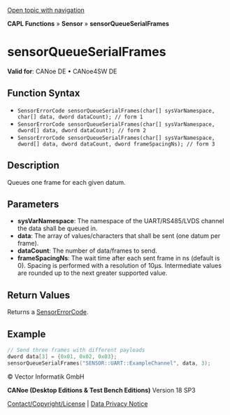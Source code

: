 [Open topic with navigation](../../../../../CANoeDEFamily.htm#Topics/CAPLFunctions/Sensor/Functions/CAPLfunctionSensorQueueSerialFrames.md)

**CAPL Functions** » **Sensor** » **sensorQueueSerialFrames**

# sensorQueueSerialFrames

**Valid for**: CANoe DE • CANoe4SW DE

## Function Syntax

- `SensorErrorCode sensorQueueSerialFrames(char[] sysVarNamespace, char[] data, dword dataCount); // form 1`
- `SensorErrorCode sensorQueueSerialFrames(char[] sysVarNamespace, dword[] data, dword dataCount); // form 2`
- `SensorErrorCode sensorQueueSerialFrames(char[] sysVarNamespace, dword[] data, dword dataCount, dword frameSpacingNs); // form 3`

## Description

Queues one frame for each given datum.

## Parameters

- **sysVarNamespace**: The namespace of the UART/RS485/LVDS channel the data shall be queued in.
- **data**: The array of values/characters that shall be sent (one datum per frame).
- **dataCount**: The number of data/frames to send.
- **frameSpacingNs**: The wait time after each sent frame in ns (default is 0). Spacing is performed with a resolution of 10µs. Intermediate values are rounded up to the next greater supported value.

## Return Values

Returns a [SensorErrorCode](../CAPLfunctionsSensorEnumeration.md).

## Example

```c
// Send three frames with different payloads
dword data[3] = {0x01, 0x02, 0x03};
sensorQueueSerialFrames("SENSOR::UART::ExampleChannel", data, 3);
```

© Vector Informatik GmbH

**CANoe (Desktop Editions & Test Bench Editions)** Version 18 SP3

[Contact/Copyright/License](../../../Shared/ContactCopyrightLicense.md) | [Data Privacy Notice](https://www.vector.com/int/en/company/get-info/privacy-policy/)